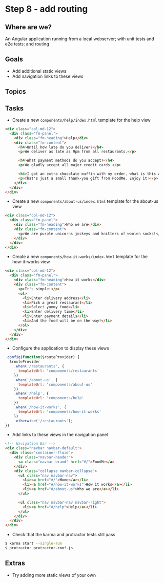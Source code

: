 # Step 8 - add routing

## Where are we?

An Angular application running from a local webserver;
with unit tests and e2e tests;
and routing

## Goals

* Add additional static views
* Add navigation links to these views

## Topics

## Tasks

* Create a new `components/help/index.html` template for the help view

```html
<div class="col-md-12">
  <div class="fm-panel">
    <div class="fm-heading">Help</div>
    <div class="fm-content">
      <h4>Until how late do you deliver?</h4>
      <p>We deliver as late as 9pm from all restaurants.</p>

      <h4>What payment methods do you accept?</h4>
      <p>We gladly accept all major credit cards.</p>

      <h4>I got an extra chocolate muffin with my order, what is this about?</h4>
      <p>That's just a small thank-you gift from FoodMe. Enjoy it!</p>
    </div>
  </div>
</div>
```

* Create a new `components/about-us/index.html` template for the about-us view

```html
<div class="col-md-12">
  <div class="fm-panel">
    <div class="fm-heading">Who we are</div>
    <div class="fm-content">
      <p>We are purple unicorns jockeys and knitters of woolen socks!</p>
    </div>
  </div>
</div>
```

* Create a new `components/how-it-works/index.html` template for the how-it-works view

```html
<div class="col-md-12">
  <div class="fm-panel">
    <div class="fm-heading">How it works</div>
    <div class="fm-content">
      <p>It's simple:</p>
      <ol>
        <li>Enter delivery address</li>
        <li>Pick a great restaurant</li>
        <li>Select yummy food</li>
        <li>Enter delivery time</li>
        <li>Enter payment details</li>
        <li>And the food will be on the way!</li>
      </ol>
    </div>
  </div>
</div>
```

* Configure the application to display these views

```js
.config(function($routeProvider) {
  $routeProvider
    .when('/restaurants', {
      templateUrl: 'components/restaurants'
    })
    .when('/about-us', {
      templateUrl: 'components/about-us'
    })
    .when('/help', {
      templateUrl: 'components/help'
    })
    .when('/how-it-works', {
      templateUrl: 'components/how-it-works'
    })
    .otherwise('/restaurants');
})
```

* Add links to these views in the navigation panel

```html
<!-- Navigation Bar -->
<div class="navbar navbar-default">
  <div class="container-fluid">
    <div class="navbar-header">
      <a class="navbar-brand" href="#/">FoodMe</a>
    </div>
    <div class="collapse navbar-collapse">
      <ul class="nav navbar-nav">
        <li><a href="#/">Home</a></li>
        <li><a href="#/how-it-works">How it works</a></li>
        <li><a href="#/about-us">Who we are</a></li>
      </ul>

      <ul class="nav navbar-nav navbar-right">
        <li><a href="#/help">Help</a></li>
      </ul>
    </div>
  </div>
</div>
```

* Check that the karma and protractor tests still pass

```bash
$ karma start --single-run
$ protractor protractor.conf.js
```

## Extras

* Try adding more static views of your own